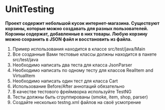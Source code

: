 # UnitTesting

**Проект содержит небольшой кусок интернет-магазина. Существуют корзины, которые можно создавать для разных пользователей. Корзины содержат, добавленные в них товары. Любую корзину можно сохранить в JSON файл и восстановить из файла.**

1. Пример использования находится в классе src/test/java/Main
2. Все созданные Вами тестовые классы должны находится в пакете src/test/java
3. Необходимо написать два теста для класса JsonParser
4. Необходимо написать по одному тесту для классов RealItem and VirtualItem
5. Необходимо написать один тест для класса Cart
6. Использование Before/After аннотаций обязательно
7. В качестве тестового фреймворка используйте TestNG
8. Тесты должны быть сгруппированы (smoke, item, shop, parser)
9. Создайте несколько testng.xml файлов на своё усмотрение